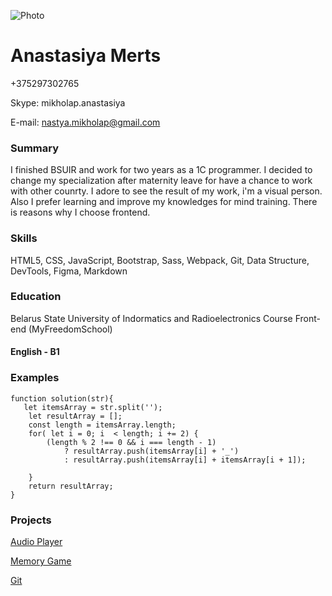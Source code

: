 ![Photo](/Users/Anastasiya/Documents/RsSchool/rsschool-cv/assets/cvPhoto.jpg)
# Anastasiya Merts
+375297302765


Skype: mikholap.anastasiya

E-mail: nastya.mikholap@gmail.com 


### Summary
I finished BSUIR and work for two years as a 1C programmer. I decided to change my specialization after maternity leave for have a chance to work with other counrty. I adore to see the result of my work, i'm a visual person. Also I prefer learning and improve my knowledges for mind training. There is reasons why I choose frontend. 
### Skills
HTML5, CSS, JavaScript, Bootstrap, Sass, Webpack, Git, Data Structure, DevTools, Figma, Markdown
### Education
Belarus State University of Indormatics and Radioelectronics
Course Front-end (MyFreedomSchool)
#### English - B1
### Examples

```
function solution(str){
   let itemsArray = str.split('');
    let resultArray = [];
    const length = itemsArray.length;
    for( let i = 0; i  < length; i += 2) {
        (length % 2 !== 0 && i === length - 1) 
            ? resultArray.push(itemsArray[i] + '_') 
            : resultArray.push(itemsArray[i] + itemsArray[i + 1]);
        
    }
    return resultArray;
}
```

### Projects
[Audio Player](https://mertsanastasiya.github.io/audio-player/)


[Memory Game](https://rolling-scopes-school.github.io/mertsanastasiya-JSFEPRESCHOOL/memoryGame/) 


[Git](https://github.com/MertsAnastasiya/Frontend.git)